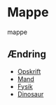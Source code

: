 # Mappe
mappe   
## Ændring


- [Opskrift](opskrift/)
- [Mand](mand-p5/)
- [Fysik](fysik/)
- [Dinosaur](Taco)
